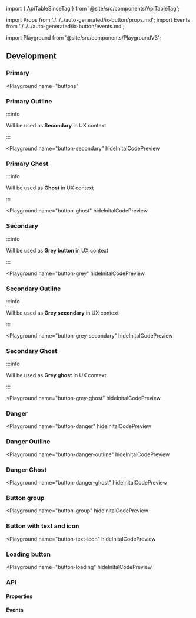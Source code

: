 import { ApiTableSinceTag } from '@site/src/components/ApiTableTag';

import Props from './../../auto-generated/ix-button/props.md';
import Events from './../../auto-generated/ix-button/events.md';

import Playground from '@site/src/components/PlaygroundV3';

## Development

### Primary

<Playground
name="buttons"

> </Playground>

### Primary Outline

:::info

Will be used as **Secondary** in UX context

:::

<Playground
name="button-secondary"
hideInitalCodePreview

> </Playground>

### Primary Ghost

:::info

Will be used as **Ghost** in UX context

:::

<Playground
name="button-ghost"
hideInitalCodePreview

> </Playground>

### Secondary

:::info

Will be used as **Grey button** in UX context

:::

<Playground
name="button-grey"
hideInitalCodePreview

> </Playground>

### Secondary Outline

:::info

Will be used as **Grey secondary** in UX context

:::

<Playground
name="button-grey-secondary"
hideInitalCodePreview

> </Playground>

### Secondary Ghost

:::info

Will be used as **Grey ghost** in UX context

:::

<Playground
name="button-grey-ghost"
hideInitalCodePreview

> </Playground>

### Danger

<ApiTableSinceTag message="2.3.0" />

<Playground
name="button-danger"
hideInitalCodePreview

> </Playground>

### Danger Outline

<ApiTableSinceTag message="2.3.0" />

<Playground
name="button-danger-outline"
hideInitalCodePreview

> </Playground>

### Danger Ghost

<ApiTableSinceTag message="2.3.0" />

<Playground
name="button-danger-ghost"
hideInitalCodePreview

> </Playground>

### Button group

<Playground
name="button-group"
hideInitalCodePreview

> </Playground>

### Button with text and icon

<Playground
name="button-text-icon"
hideInitalCodePreview

> </Playground>

### Loading button

<Playground
name="button-loading"
hideInitalCodePreview

> </Playground>

### API

#### Properties

<Props />

#### Events

<Events />
